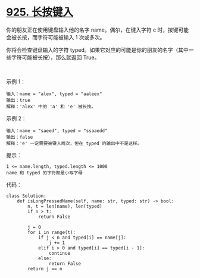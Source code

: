 # [925. 长按键入](https://leetcode.cn/problems/long-pressed-name/)

你的朋友正在使用键盘输入他的名字 name。偶尔，在键入字符 c 时，按键可能会被长按，而字符可能被输入 1 次或多次。

你将会检查键盘输入的字符 typed。如果它对应的可能是你的朋友的名字（其中一些字符可能被长按），那么就返回 True。

 

示例 1：
```
输入：name = "alex", typed = "aaleex"
输出：true
解释：'alex' 中的 'a' 和 'e' 被长按。
```
示例 2：
```
输入：name = "saeed", typed = "ssaaedd"
输出：false
解释：'e' 一定需要被键入两次，但在 typed 的输出中不是这样。
```

提示：
```
1 <= name.length, typed.length <= 1000
name 和 typed 的字符都是小写字母
```

代码：
```python3
class Solution:
    def isLongPressedName(self, name: str, typed: str) -> bool:
        n, t = len(name), len(typed)
        if n > t:
            return False

        j = 0
        for i in range(t):
            if j < n and typed[i] == name[j]:
                j += 1
            elif i > 0 and typed[i] == typed[i - 1]:
                continue
            else:
                return False
        return j == n
```